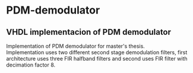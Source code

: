 # PDM-demodulator
## VHDL implementacion of PDM demodulator

Implementation of PDM demodulator for master's thesis.  
Implementation uses two different second stage demodulation filters, first architecture uses three FIR halfband filters and second uses FIR filter with decimation factor 8.
